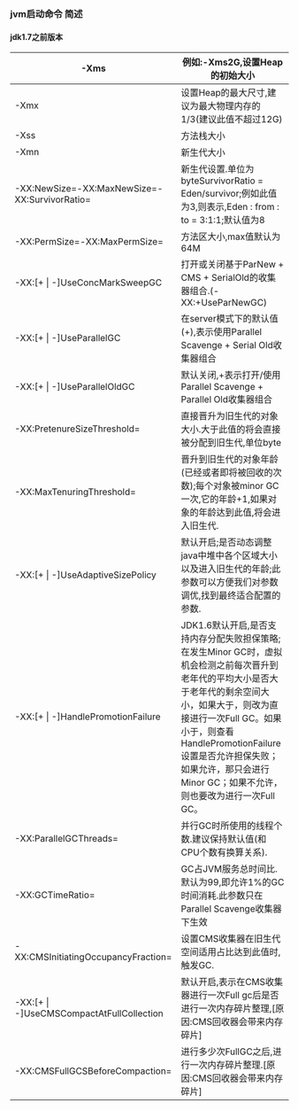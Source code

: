 ### jvm启动命令 简述

#### jdk1.7之前版本

| -Xms<size>                                                   | 例如:-Xms2G,设置Heap的初始大小                               |
| ------------------------------------------------------------ | ------------------------------------------------------------ |
| -Xmx<size>                                                   | 设置Heap的最大尺寸,建议为最大物理内存的1/3(建议此值不超过12G) |
| -Xss<size>                                                   | 方法栈大小                                                   |
| -Xmn<size>                                                   | 新生代大小                                                   |
| -XX:NewSize=<value>-XX:MaxNewSize=<value>-XX:SurvivorRatio=<value> | 新生代设置.单位为byteSurvivorRatio = Eden/survivor;例如此值为3,则表示,Eden : from : to = 3:1:1;默认值为8 |
| -XX:PermSize=<value>-XX:MaxPermSize=<value>                  | 方法区大小,max值默认为64M                                    |
| -XX:[+ \| -]UseConcMarkSweepGC                               | 打开或关闭基于ParNew + CMS + SerialOld的收集器组合.(-XX:+UseParNewGC) |
| -XX:[+ \| -]UseParallelGC                                    | 在server模式下的默认值(+),表示使用Parallel Scavenge + Serial Old收集器组合 |
| -XX:[+ \| -]UseParallelOldGC                                 | 默认关闭,+表示打开/使用Parallel Scavenge + Parallel Old收集器组合 |
| -XX:PretenureSizeThreshold=<value>                           | 直接晋升为旧生代的对象大小.大于此值的将会直接被分配到旧生代,单位byte |
| -XX:MaxTenuringThreshold=<value>                             | 晋升到旧生代的对象年龄(已经或者即将被回收的次数);每个对象被minor GC一次,它的年龄+1,如果对象的年龄达到此值,将会进入旧生代. |
| -XX:[+ \| -]UseAdaptiveSizePolicy                            | 默认开启;是否动态调整java中堆中各个区域大小以及进入旧生代的年龄;此参数可以方便我们对参数调优,找到最终适合配置的参数. |
| -XX:[+ \| -]HandlePromotionFailure                           | JDK1.6默认开启,是否支持内存分配失败担保策略;在发生Minor GC时，虚拟机会检测之前每次晋升到老年代的平均大小是否大于老年代的剩余空间大小，如果大于，则改为直接进行一次Full GC。如果小于，则查看HandlePromotionFailure设置是否允许担保失败；如果允许，那只会进行Minor GC；如果不允许，则也要改为进行一次Full GC。 |
| -XX:ParallelGCThreads=<value>                                | 并行GC时所使用的线程个数.建议保持默认值(和CPU个数有换算关系). |
| -XX:GCTimeRatio=<value>                                      | GC占JVM服务总时间比.默认为99,即允许1%的GC时间消耗.此参数只在Parallel Scavenge收集器下生效 |
| -XX:CMSInitiatingOccupancyFraction=<value>                   | 设置CMS收集器在旧生代空间适用占比达到此值时,触发GC.          |
| -XX:[+ \| -]UseCMSCompactAtFullCollection                    | 默认开启,表示在CMS收集器进行一次Full gc后是否进行一次内存碎片整理,[原因:CMS回收器会带来内存碎片] |
| -XX:CMSFullGCSBeforeCompaction=<value>                       | 进行多少次FullGC之后,进行一次内存碎片整理.[原因:CMS回收器会带来内存碎片] |
